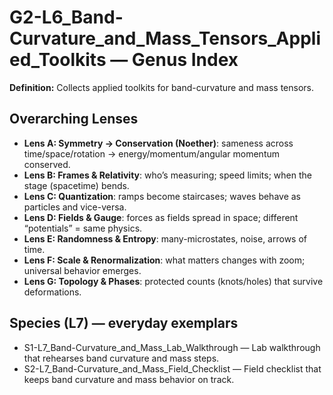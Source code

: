 # G2-L6_Band-Curvature_and_Mass_Tensors_Applied_Toolkits — Genus Index
**Definition:** Collects applied toolkits for band-curvature and mass tensors.

## Overarching Lenses

- **Lens A: Symmetry -> Conservation (Noether)**: sameness across time/space/rotation → energy/momentum/angular momentum conserved.
- **Lens B: Frames & Relativity**: who’s measuring; speed limits; when the stage (spacetime) bends.
- **Lens C: Quantization**: ramps become staircases; waves behave as particles and vice-versa.
- **Lens D: Fields & Gauge**: forces as fields spread in space; different “potentials” = same physics.
- **Lens E: Randomness & Entropy**: many-microstates, noise, arrows of time.
- **Lens F: Scale & Renormalization**: what matters changes with zoom; universal behavior emerges.
- **Lens G: Topology & Phases**: protected counts (knots/holes) that survive deformations.

## Species (L7) — everyday exemplars

- S1-L7_Band-Curvature_and_Mass_Lab_Walkthrough — Lab walkthrough that rehearses band curvature and mass steps.
- S2-L7_Band-Curvature_and_Mass_Field_Checklist — Field checklist that keeps band curvature and mass behavior on track.
